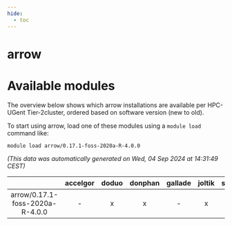 ```yaml
---
hide:
  - toc
---
```


arrow
=====

# Available modules


The overview below shows which arrow installations are available per HPC-UGent Tier-2cluster, ordered based on software version (new to old).

To start using arrow, load one of these modules using a `module load` command like:

```shell
module load arrow/0.17.1-foss-2020a-R-4.0.0
```

*(This data was automatically generated on Wed, 04 Sep 2024 at 14:31:49 CEST)*  

| |accelgor|doduo|donphan|gallade|joltik|shinx|skitty|
| :---: | :---: | :---: | :---: | :---: | :---: | :---: | :---: |
|arrow/0.17.1-foss-2020a-R-4.0.0|-|x|x|-|x|-|x|
